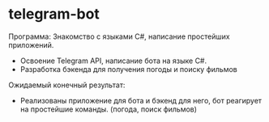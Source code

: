 # telegram-bot

Программа: 
Знакомство с языками C#, написание простейших приложений.  
- Освоение Telegram API, написание бота на языке C#. 
- Разработка бэкенда для получения погоды и поиску фильмов

Ожидаемый конечный результат:
- Реализованы приложение для бота и бэкенд для него, бот реагирует на простейшие команды. (погода, поиск фильмов)
